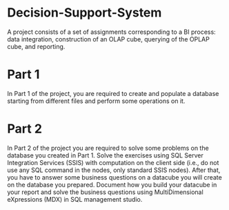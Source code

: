 # Decision-Support-System
A project consists of a set of assignments corresponding to a BI process: data integration, construction of an OLAP cube, querying of the OPLAP cube, and reporting.

# Part 1

In Part 1 of the project, you are required to create and populate a database starting from different files and perform some operations on it.

# Part 2

In Part 2 of the project you are required to solve some problems on the database you created in Part 1. Solve the exercises using SQL Server Integration Services (SSIS) with computation on the client side (i.e., do not use any SQL command in the nodes, only standard SSIS nodes).
After that, you have to answer some business questions on a datacube you will create on the database you prepared. Document how you build your datacube in your report and solve the business questions using MultiDimensional eXpressions (MDX) in SQL management studio.
